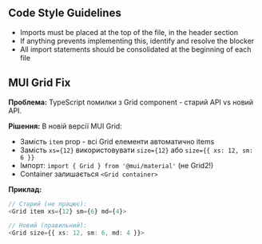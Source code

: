 ## Code Style Guidelines

- Imports must be placed at the top of the file, in the header section
- If anything prevents implementing this, identify and resolve the blocker
- All import statements should be consolidated at the beginning of each file

## MUI Grid Fix

**Проблема:** TypeScript помилки з Grid component - старий API vs новий API.

**Рішення:** В новій версії MUI Grid:
- Замість `item` prop - всі Grid елементи автоматично items
- Замість `xs={12}` використовувати `size={12}` або `size={{ xs: 12, sm: 6 }}`
- Імпорт: `import { Grid } from '@mui/material'` (не Grid2!)
- Container залишається `<Grid container>`

**Приклад:**
```typescript
// Старий (не працює):
<Grid item xs={12} sm={6} md={4}>

// Новий (правильний):
<Grid size={{ xs: 12, sm: 6, md: 4 }}>
```